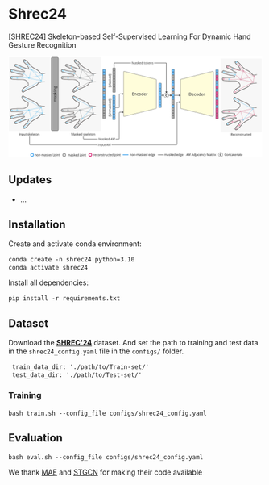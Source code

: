 # **Shrec24**
[[SHREC24]](https://www.shrec.net/SHREC-2024-hand-motion/) Skeleton-based Self-Supervised Learning For Dynamic Hand Gesture Recognition

![hippo](images/mae_approach.jpg)

## **Updates**
- ...

## **Installation**
Create and activate conda environment:
```
conda create -n shrec24 python=3.10
conda activate shrec24
```

Install all dependencies:
```
pip install -r requirements.txt
```

## Dataset
Download the [**SHREC'24**](https://www.shrec.net/SHREC-2024-hand-motion/) dataset. And set the path to training and test data in the `shrec24_config.yaml` file in the `configs/` folder.

```
 train_data_dir: './path/to/Train-set/'
 test_data_dir: './path/to/Test-set/'
```

### Training

```
bash train.sh --config_file configs/shrec24_config.yaml
```

## Evaluation

```
bash eval.sh --config_file configs/shrec24_config.yaml
```

We thank [MAE](https://github.com/facebookresearch/mae) and [STGCN](https://github.com/yysijie/st-gcn) for making their code available
